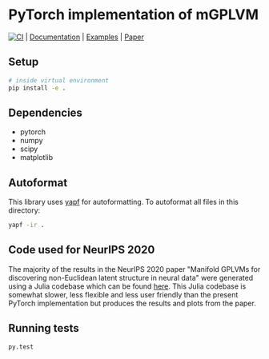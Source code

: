 # PyTorch implementation of mGPLVM

[![CI](https://github.com/tachukao/mgplvm-pytorch/workflows/CI/badge.svg?branch=develop)](https://github.com/tachukao/mgplvm-pytorch/actions?query=workflow%3ACI) | 
[Documentation](https://tachukao.github.io/mgplvm-pytorch) | 
[Examples](examples) | 
[Paper](https://papers.nips.cc/paper/2020/file/fedc604da8b0f9af74b6cfc0fab2163c-Paper.pdf)



## Setup

```sh
# inside virtual environment
pip install -e .
```

## Dependencies

- pytorch
- numpy
- scipy
- matplotlib

## Autoformat

This library uses [yapf](https://github.com/google/yapf) for autoformatting.
To autoformat all files in this directory:

```sh
yapf -ir .
```

## Code used for NeurIPS 2020

The majority of the results in the NeurIPS 2020 paper "Manifold GPLVMs for discovering non-Euclidean latent structure in neural data" were generated using a Julia codebase which can be found [here](https://github.com/KrisJensen/mGPLVM).
This Julia codebase is somewhat slower, less flexible and less user friendly than the present PyTorch implementation but produces the results and plots from the paper.


## Running tests
```sh
py.test
```